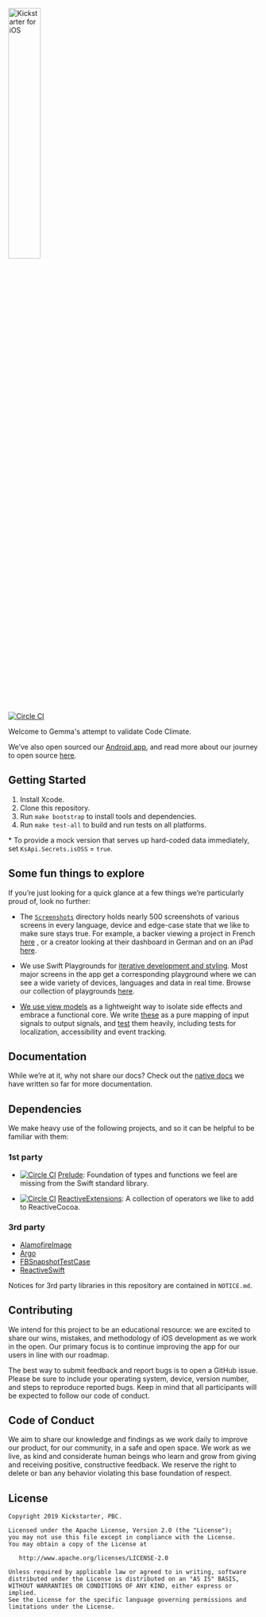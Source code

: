<a href="https://www.kickstarter.com"><img src=".github/ksr-wordmark.svg" width="36%" alt="Kickstarter for iOS"></a>

[![Circle CI](https://circleci.com/gh/kickstarter/ios-oss.svg?style=svg)](https://circleci.com/gh/kickstarter/ios-oss)

Welcome to Gemma's attempt to validate Code Climate.

We’ve also open sourced our [Android app](https://github.com/kickstarter/android-oss),
and read more about our journey to open source [here](https://kickstarter.engineering/open-sourcing-our-android-and-ios-apps-6891be909fcd).

## Getting Started

1. Install Xcode.
1. Clone this repository.
1. Run `make bootstrap` to install tools and dependencies.
1. Run `make test-all` to build and run tests on all platforms.  

&#42; To provide a mock version that serves up hard-coded data immediately, set `KsApi.Secrets.isOSS` = `true`.

## Some fun things to explore

If you’re just looking for a quick glance at a few things we’re particularly
proud of, look no further:

* The [`Screenshots`](https://github.com/kickstarter/ios-oss/tree/master/Screenshots/_64)
directory holds nearly 500 screenshots of various screens in every language,
device and edge-case state that we like to make sure stays true. For example,
a backer viewing a project in French
[here](https://github.com/kickstarter/ios-oss/blob/d33bfbff8dee212eb46328cfcfe64f5aa90afc7b/Screenshots/_64/Kickstarter_Framework_iOSTests.ProjectPamphletContentViewControllerTests/testBacker_LiveProject_lang_fr_device_phone4_7inch%402x.png)
, or a creator looking at their dashboard in German and on an iPad
[here](https://github.com/kickstarter/ios-oss/blob/64f79ce6a03a8fad9b7024a43c17b4ae5f264d31/Screenshots/_64/Kickstarter_Framework_iOSTests.DashboardViewControllerTests/testView_lang_de_device_pad%402x.png).

* We use Swift Playgrounds for [iterative development and styling](https://youtu.be/A0VaIKK2ijM?t=26m47s).
Most major screens in the app get a corresponding playground where we can see a
wide variety of devices, languages and data in real time. Browse our collection of
playgrounds [here](https://github.com/kickstarter/ios-oss/tree/master/Kickstarter-iOS.playground/Pages).

* [We use view models](https://www.youtube.com/watch?v=EpTlqx6NjYo) as
a lightweight way to isolate side effects and embrace a functional core. We
write [these](https://github.com/kickstarter/ios-oss/tree/master/Library/ViewModels)
as a pure mapping of input signals to output signals, and [test](https://github.com/kickstarter/ios-oss/tree/master/Library/ViewModels)
them heavily, including tests for localization, accessibility and event
tracking.

## Documentation

While we’re at it, why not share our docs? Check out the
[native docs](https://github.com/kickstarter/native-docs) we have written so far
for more documentation.

## Dependencies

We make heavy use of the following projects, and so it can be helpful to be
familiar with them:

### 1st party

* [![Circle CI](https://circleci.com/gh/kickstarter/Kickstarter-Prelude.svg?style=svg)](https://circleci.com/gh/kickstarter/Kickstarter-Prelude)
[Prelude](https://github.com/kickstarter/Kickstarter-Prelude): Foundation of
types and functions we feel are missing from the Swift standard library.

* [![Circle CI](https://circleci.com/gh/kickstarter/Kickstarter-ReactiveExtensions.svg?style=svg&)](https://circleci.com/gh/kickstarter/Kickstarter-ReactiveExtensions)
[ReactiveExtensions](https://github.com/kickstarter/Kickstarter-ReactiveExtensions):
A collection of operators we like to add to ReactiveCocoa.

### 3rd party

* [AlamofireImage](https://github.com/Alamofire/AlamofireImage)
* [Argo](https://github.com/thoughtbot/Argo)
* [FBSnapshotTestCase](https://github.com/facebook/ios-snapshot-test-case)
* [ReactiveSwift](https://github.com/ReactiveCocoa/ReactiveSwift)

Notices for 3rd party libraries in this repository are contained in
`NOTICE.md`.

## Contributing

We intend for this project to be an educational resource: we are excited to
share our wins, mistakes, and methodology of iOS development as we work
in the open. Our primary focus is to continue improving the app for our users in
line with our roadmap.

The best way to submit feedback and report bugs is to open a GitHub issue.
Please be sure to include your operating system, device, version number, and
steps to reproduce reported bugs. Keep in mind that all participants will be
expected to follow our code of conduct.

## Code of Conduct

We aim to share our knowledge and findings as we work daily to improve our
product, for our community, in a safe and open space. We work as we live, as
kind and considerate human beings who learn and grow from giving and receiving
positive, constructive feedback. We reserve the right to delete or ban any
behavior violating this base foundation of respect.

## License

```
Copyright 2019 Kickstarter, PBC.

Licensed under the Apache License, Version 2.0 (the "License");
you may not use this file except in compliance with the License.
You may obtain a copy of the License at

   http://www.apache.org/licenses/LICENSE-2.0

Unless required by applicable law or agreed to in writing, software
distributed under the License is distributed on an "AS IS" BASIS,
WITHOUT WARRANTIES OR CONDITIONS OF ANY KIND, either express or implied.
See the License for the specific language governing permissions and
limitations under the License.
```
